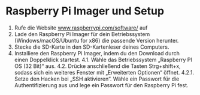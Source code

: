 # Raspberry Pi Imager und Setup

1.	Rufe die Website www.raspberrypi.com/software/ auf
2.	Lade den Raspberry Pi Imager für dein Betriebssystem (Windows/macOS/Ubuntu for x86) die passende Version herunter.
3.	Stecke die SD-Karte in den SD-Kartenleser deines Computers. 
4.	Installiere den Raspberry Pi Imager, indem du den Download durch einen Doppelklick startest. 
4.1.	Wähle das Betriebssystem „Raspberry PI OS (32 Bit)“ aus.
4.2.	Drücke anschließend die Tasten Strg+shift+x, sodass sich ein weiteres Fenster mit „Erweiterten Optionen“ öffnet.
4.2.1.	Setze den Hacken bei „SSH aktivieren“. Wähle ein Passwort für die Authentifizierung aus und lege ein Passwort für den Raspberry Pi fest.
            
